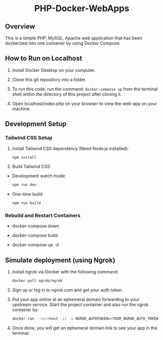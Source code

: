<h1 align="center">
  PHP-Docker-WebApps
</h1>

## Overview

This is a simple PHP, MySQL, Apache web application that has been dockerized into one container by using Docker Compose.

## How to Run on Localhost

1. Install Docker Desktop on your computer.

2. Clone this git repository into a folder.

3. To run this code, run the command: `docker-compose up` from the terminal shell within the directory of this project after cloning it.

4. Open localhost/index.php on your browser to view the web-app on your machine.

## Development Setup

### Tailwind CSS Setup

1. Install Tailwind CSS dependency (Need Node.js installed):

   ```bash
   npm install
   ```

2. Build Tailwind CSS:

- Development watch mode:

  ```bash
  npm run dev
  ```

- One-time build:

  ```bash
  npm run build
  ```

### Rebuild and Restart Containers

- docker-compose down

- docker-compose build

- docker-compose up -d

## Simulate deployment (using Ngrok)

1. Install ngrok via Docker with the following command:

   ```bash
   docker pull ngrok/ngrok
   ```

2. Sign up or log in to ngrok.com and get your auth token.

3. Put your app online at an ephemeral domain forwarding to your upstream service. Start the project container and also run the ngrok container by:

   ```bash
   docker run --net=host -it -e NGROK_AUTHTOKEN=<YOUR_NGROK_AUTH_TOKEN> ngrok/ngrok:latest http 80
   ```

4. Once done, you will get an ephemeral domain link to see your app in the terminal.
